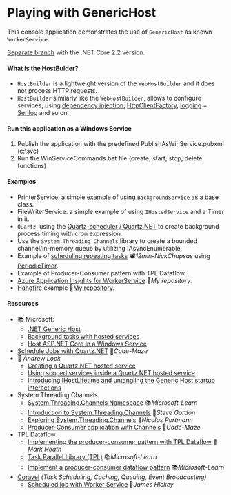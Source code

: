 # Playing with GenericHost
This console application demonstrates the use of `GenericHost` as known `WorkerService`.

[Separate branch](https://github.com/19balazs86/PlayingWithGenericHost/tree/netcoreapp2.2) with the .NET Core 2.2 version.

#### What is the HostBulder?

- `HostBuilder` is a lightweight version of the `WebHostBuilder` and it does not process HTTP requests.
- `HostBuilder` similarly like the `WebHostBuilder`, allows to configure services, using [dependency injection](https://docs.microsoft.com/en-ie/aspnet/core/fundamentals/dependency-injection), [HttpClientFactory](https://docs.microsoft.com/en-ie/aspnet/core/fundamentals/http-requests), [logging](https://docs.microsoft.com/en-ie/aspnet/core/fundamentals/logging) + [Serilog](https://github.com/serilog/serilog-extensions-hosting) and so on.

#### Run this application as a Windows Service

1. Publish the application with the predefined PublishAsWinService.pubxml (c:\svc)
2. Run the WinServiceCommands.bat file (create, start, stop, delete functions)

#### Examples

- PrinterService: a simple example of using `BackgroundService` as a base class.
- FileWriterService: a simple example of using `IHostedService` and a Timer in it.
- `Quartz`: using the [Quartz-scheduler / Quartz.NET](https://www.quartz-scheduler.net/) to create background process timing with cron expression.
- Use the `System.Threading.Channels` library to create a bounded channel/in-memory queue by utilizing IAsyncEnumerable.
- Example of [scheduling repeating tasks](https://youtu.be/J4JL4zR_l-0) 📽️*12min-NickChapsas* using [PeriodicTimer](https://learn.microsoft.com/en-us/dotnet/api/system.threading.periodictimer).
- Example of Producer-Consumer pattern with TPL Dataflow.
- [Azure Application Insights for WorkerService](https://github.com/19balazs86/AzureAppInsights) 👤*My repository*.
- [Hangfire](https://www.hangfire.io) example 👤[My repository](https://github.com/19balazs86/PlayingWithHangfire).

#### Resources

- 📚 Microsoft:
  - [.NET Generic Host](https://docs.microsoft.com/en-ie/aspnet/core/fundamentals/host/generic-host)
  - [Background tasks with hosted services](https://docs.microsoft.com/en-ie/aspnet/core/fundamentals/host/hosted-services)
  - [Host ASP.NET Core in a Windows Service](https://docs.microsoft.com/en-us/aspnet/core/host-and-deploy/windows-service)
- [Schedule Jobs with Quartz.NET](https://code-maze.com/schedule-jobs-with-quartz-net) 📓*Code-Maze*
- 📓 *Andrew Lock*
  - [Creating a Quartz.NET hosted service](https://andrewlock.net/creating-a-quartz-net-hosted-service-with-asp-net-core)
  - [Using scoped services inside a Quartz.NET hosted service](https://andrewlock.net/using-scoped-services-inside-a-quartz-net-hosted-service-with-asp-net-core)
  - [Introducing IHostLifetime and untangling the Generic Host startup interactions](https://andrewlock.net/introducing-ihostlifetime-and-untangling-the-generic-host-startup-interactions)
- System Threading Channels
  - [System.Threading.Channels Namespace](https://learn.microsoft.com/en-us/dotnet/api/system.threading.channels) 📚*Microsoft-Learn*
  - [Introduction to System.Threading.Channels](https://www.stevejgordon.co.uk/an-introduction-to-system-threading-channels) 📓*Steve Gordon*
  - [Exploring System.Threading.Channels](https://ndportmann.com/system-threading-channels/) 📓*Nicolas Portmann*
  - [Producer-Consumer application with Channels](https://code-maze.com/dotnet-producer-consumer-channels/) 📓*Code-Maze*
- TPL Dataflow
  - [Implementing the producer-consumer pattern with TPL Dataflow](https://markheath.net/post/producer-consumer-pattern-tpl) 📓*Mark Heath*
  - [Task Parallel Library (TPL)](https://learn.microsoft.com/en-us/dotnet/standard/parallel-programming/task-parallel-library-tpl) 📚*Microsoft-Learn*
  - [Implement a producer-consumer dataflow pattern](https://learn.microsoft.com/en-us/dotnet/standard/parallel-programming/how-to-implement-a-producer-consumer-dataflow-pattern) 📚*Microsoft-Learn*
- [Coravel](https://docs.coravel.net) *(Task Scheduling, Caching, Queuing, Event Broadcasting)*
  - [Scheduled job with Worker Service](https://dev.to/jamesmh/building-a-net-core-scheduled-job-worker-service-376h) 📓*James Hickey*

